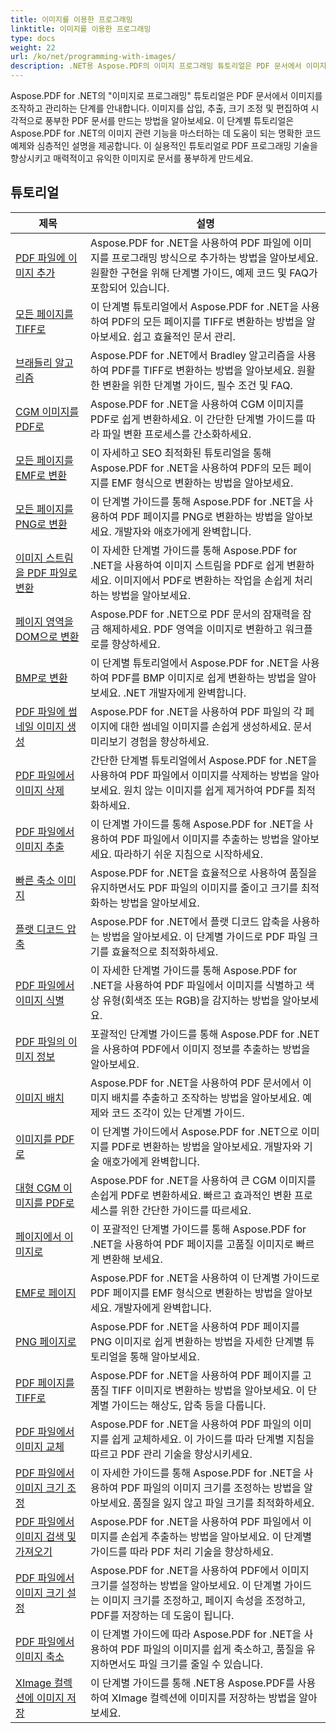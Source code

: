 ```yaml
---
title: 이미지를 이용한 프로그래밍
linktitle: 이미지를 이용한 프로그래밍
type: docs
weight: 22
url: /ko/net/programming-with-images/
description: .NET용 Aspose.PDF의 이미지 프로그래밍 튜토리얼은 PDF 문서에서 이미지를 조작하고 관리하는 방법을 알려줍니다.
---
```


Aspose.PDF for .NET의 "이미지로 프로그래밍" 튜토리얼은 PDF 문서에서 이미지를 조작하고 관리하는 단계를 안내합니다. 이미지를 삽입, 추출, 크기 조정 및 편집하여 시각적으로 풍부한 PDF 문서를 만드는 방법을 알아보세요. 이 단계별 튜토리얼은 Aspose.PDF for .NET의 이미지 관련 기능을 마스터하는 데 도움이 되는 명확한 코드 예제와 심층적인 설명을 제공합니다. 이 실용적인 튜토리얼로 PDF 프로그래밍 기술을 향상시키고 매력적이고 유익한 이미지로 문서를 풍부하게 만드세요.

## 튜토리얼
| 제목 | 설명 |
| --- | --- | 
| [PDF 파일에 이미지 추가](./add-image/) | Aspose.PDF for .NET을 사용하여 PDF 파일에 이미지를 프로그래밍 방식으로 추가하는 방법을 알아보세요. 원활한 구현을 위해 단계별 가이드, 예제 코드 및 FAQ가 포함되어 있습니다. |  
| [모든 페이지를 TIFF로](./all-pages-to-tiff/) | 이 단계별 튜토리얼에서 Aspose.PDF for .NET을 사용하여 PDF의 모든 페이지를 TIFF로 변환하는 방법을 알아보세요. 쉽고 효율적인 문서 관리. |  
| [브래들리 알고리즘](./bradley-algorithm/) | Aspose.PDF for .NET에서 Bradley 알고리즘을 사용하여 PDF를 TIFF로 변환하는 방법을 알아보세요. 원활한 변환을 위한 단계별 가이드, 필수 조건 및 FAQ. |  
| [CGM 이미지를 PDF로](./cgm-image-to-pdf/) | Aspose.PDF for .NET을 사용하여 CGM 이미지를 PDF로 쉽게 변환하세요. 이 간단한 단계별 가이드를 따라 파일 변환 프로세스를 간소화하세요. |  
| [모든 페이지를 EMF로 변환](./convert-all-pages-to-emf/) | 이 자세하고 SEO 최적화된 튜토리얼을 통해 Aspose.PDF for .NET을 사용하여 PDF의 모든 페이지를 EMF 형식으로 변환하는 방법을 알아보세요. |  
| [모든 페이지를 PNG로 변환](./convert-all-pages-to-png/) | 이 단계별 가이드를 통해 Aspose.PDF for .NET을 사용하여 PDF 페이지를 PNG로 변환하는 방법을 알아보세요. 개발자와 애호가에게 완벽합니다. |  
| [이미지 스트림을 PDF 파일로 변환](./convert-image-stream-to-pdf/) | 이 자세한 단계별 가이드를 통해 Aspose.PDF for .NET을 사용하여 이미지 스트림을 PDF로 쉽게 변환하세요. 이미지에서 PDF로 변환하는 작업을 손쉽게 처리하는 방법을 알아보세요. |  
| [페이지 영역을 DOM으로 변환](./convert-page-region-to-dom/) | Aspose.PDF for .NET으로 PDF 문서의 잠재력을 잠금 해제하세요. PDF 영역을 이미지로 변환하고 워크플로를 향상하세요. |  
| [BMP로 변환](./convert-to-bmp/) | 이 단계별 튜토리얼에서 Aspose.PDF for .NET을 사용하여 PDF를 BMP 이미지로 쉽게 변환하는 방법을 알아보세요. .NET 개발자에게 완벽합니다. |  
| [PDF 파일에 썸네일 이미지 생성](./create-thumbnail-images/) | Aspose.PDF for .NET을 사용하여 PDF 파일의 각 페이지에 대한 썸네일 이미지를 손쉽게 생성하세요. 문서 미리보기 경험을 향상하세요. |  
| [PDF 파일에서 이미지 삭제](./delete-images/) | 간단한 단계별 튜토리얼에서 Aspose.PDF for .NET을 사용하여 PDF 파일에서 이미지를 삭제하는 방법을 알아보세요. 원치 않는 이미지를 쉽게 제거하여 PDF를 최적화하세요. |  
| [PDF 파일에서 이미지 추출](./extract-images/) | 이 단계별 가이드를 통해 Aspose.PDF for .NET을 사용하여 PDF 파일에서 이미지를 추출하는 방법을 알아보세요. 따라하기 쉬운 지침으로 시작하세요. |  
| [빠른 축소 이미지](./fast-shrink-images/) | Aspose.PDF for .NET을 효율적으로 사용하여 품질을 유지하면서도 PDF 파일의 이미지를 줄이고 크기를 최적화하는 방법을 알아보세요. |  
| [플랫 디코드 압축](./flate-decode-compression/) | Aspose.PDF for .NET에서 플랫 디코드 압축을 사용하는 방법을 알아보세요. 이 단계별 가이드로 PDF 파일 크기를 효율적으로 최적화하세요. |  
| [PDF 파일에서 이미지 식별](./identify-images/) | 이 자세한 단계별 가이드를 통해 Aspose.PDF for .NET을 사용하여 PDF 파일에서 이미지를 식별하고 색상 유형(회색조 또는 RGB)을 감지하는 방법을 알아보세요. |  
| [PDF 파일의 이미지 정보](./image-information/) | 포괄적인 단계별 가이드를 통해 Aspose.PDF for .NET을 사용하여 PDF에서 이미지 정보를 추출하는 방법을 알아보세요. |  
| [이미지 배치](./image-placements/) | Aspose.PDF for .NET을 사용하여 PDF 문서에서 이미지 배치를 추출하고 조작하는 방법을 알아보세요. 예제와 코드 조각이 있는 단계별 가이드. |  
| [이미지를 PDF로](./image-to-pdf/) | 이 단계별 가이드에서 Aspose.PDF for .NET으로 이미지를 PDF로 변환하는 방법을 알아보세요. 개발자와 기술 애호가에게 완벽합니다. |  
| [대형 CGM 이미지를 PDF로](./large-cgm-image-to-pdf/) | Aspose.PDF for .NET을 사용하여 큰 CGM 이미지를 손쉽게 PDF로 변환하세요. 빠르고 효과적인 변환 프로세스를 위한 간단한 가이드를 따르세요. |  
| [페이지에서 이미지로](./pages-to-images/) | 이 포괄적인 단계별 가이드를 통해 Aspose.PDF for .NET을 사용하여 PDF 페이지를 고품질 이미지로 빠르게 변환해 보세요. |  
| [EMF로 페이지](./page-to-emf/) | Aspose.PDF for .NET을 사용하여 이 단계별 가이드로 PDF 페이지를 EMF 형식으로 변환하는 방법을 알아보세요. 개발자에게 완벽합니다. |  
| [PNG 페이지로](./page-to-png/) | Aspose.PDF for .NET을 사용하여 PDF 페이지를 PNG 이미지로 쉽게 변환하는 방법을 자세한 단계별 튜토리얼을 통해 알아보세요. |  
| [PDF 페이지를 TIFF로](./page-to-tiff/) | Aspose.PDF for .NET을 사용하여 PDF 페이지를 고품질 TIFF 이미지로 변환하는 방법을 알아보세요. 이 단계별 가이드는 해상도, 압축 등을 다룹니다. |  
| [PDF 파일에서 이미지 교체](./replace-image/) | Aspose.PDF for .NET을 사용하여 PDF 파일의 이미지를 쉽게 교체하세요. 이 가이드를 따라 단계별 지침을 따르고 PDF 관리 기술을 향상시키세요. |  
| [PDF 파일에서 이미지 크기 조정](./resize-images/) | 이 자세한 가이드를 통해 Aspose.PDF for .NET을 사용하여 PDF 파일의 이미지 크기를 조정하는 방법을 알아보세요. 품질을 잃지 않고 파일 크기를 최적화하세요. |  
| [PDF 파일에서 이미지 검색 및 가져오기](./search-and-get-images/) | Aspose.PDF for .NET을 사용하여 PDF 파일에서 이미지를 손쉽게 추출하는 방법을 알아보세요. 이 단계별 가이드를 따라 PDF 처리 기술을 향상하세요. |  
| [PDF 파일에서 이미지 크기 설정](./set-image-size/) | Aspose.PDF for .NET을 사용하여 PDF에서 이미지 크기를 설정하는 방법을 알아보세요. 이 단계별 가이드는 이미지 크기를 조정하고, 페이지 속성을 조정하고, PDF를 저장하는 데 도움이 됩니다. |  
| [PDF 파일에서 이미지 축소](./shrink-images/) | 이 단계별 가이드에 따라 Aspose.PDF for .NET을 사용하여 PDF 파일의 이미지를 쉽게 축소하고, 품질을 유지하면서도 파일 크기를 줄일 수 있습니다. |  
| [XImage 컬렉션에 이미지 저장](./store-image-in-ximage-collection/) |  이 단계별 가이드를 통해 .NET용 Aspose.PDF를 사용하여 XImage 컬렉션에 이미지를 저장하는 방법을 알아보세요. |  
